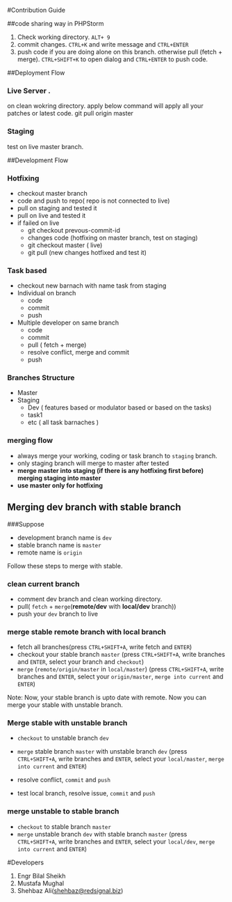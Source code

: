 #Contribution Guide

##code sharing way in PHPStorm


1. Check working directory. `ALT+ 9`
2. commit changes. `CTRL+K` and write message and `CTRL+ENTER`
3. push code if you are doing alone on this branch. otherwise pull (fetch + merge). `CTRL+SHIFT+K` to open dialog and `CTRL+ENTER` to push code. 


##Deployment Flow

### Live Server . 
on clean wokring directory. apply below command will apply all your patches or latest code.
    git pull origin master

### Staging 
test on live master branch. 


##Development Flow


### Hotfixing 
* checkout master branch 
* code and push to repo( repo is not connected to live)
* pull on staging and tested it 
* pull on live and tested it 
* if failed on live 
     * git checkout prevous-commit-id
     * changes code (hotfixing on master branch, test on staging)
     * git checkout master ( live)
     * git pull (new changes hotfixed and test it)
 
### Task based
* checkout new barnach with name task from staging
* Individual on branch
     * code
     * commit
     * push  
* Multiple developer on same branch 
  * code 
  * commit 
  * pull ( fetch + merge)
  * resolve conflict, merge and commit
  * push
 
### Branches Structure 
* Master 
 * Staging 
    * Dev ( features based or modulator based or based on the tasks)
    * task1
    * etc ( all task barnaches )
    

### merging flow
 * always merge your working, coding or task branch to `staging` branch. 
 * only staging branch will merge to master after tested 
 * **merge master into staging (if there is any hotfixing first before) merging staging into master**
 * **use master only for hotfixing**


## Merging dev branch with stable branch 

###Suppose
* development branch name is `dev`
* stable branch name is `master`
* remote name is `origin`

Follow these steps to merge with stable. 

### clean current branch
* comment dev branch and clean working directory.
* pull( `fetch` + `merge`(**remote/dev** with **local/dev** branch))
* push your `dev` branch to live

### merge stable remote branch with local branch

* fetch all branches(press `CTRL+SHIFT+A`, write fetch and `ENTER`)
* checkout your stable branch `master` (press `CTRL+SHIFT+A`, write branches and `ENTER`, select your branch and `checkout`)
* `merge` (`remote/origin/master` in `local/master`) (press `CTRL+SHIFT+A`, write branches and `ENTER`, select your `origin/master`, `merge into current` and `ENTER`)

Note: Now, your stable branch is upto date with remote. Now you can merge your stable with unstable branch. 
### Merge stable with unstable branch 

* `checkout` to unstable branch `dev`
* `merge` stable branch `master` with unstable branch `dev`  (press `CTRL+SHIFT+A`, write branches and `ENTER`, select your `local/master`, `merge into current` and `ENTER`)

* resolve conflict, `commit` and `push`
* test local branch, resolve issue, `commit` and `push`

### merge unstable to stable branch

* `checkout` to stable branch `master`
* `merge` unstable branch `dev` with stable branch `master`  (press `CTRL+SHIFT+A`, write branches and `ENTER`, select your `local/dev`, `merge into current` and `ENTER`)


#Developers

1. Engr Bilal Sheikh
2. Mustafa Mughal
3. Shehbaz Ali(shehbaz@redsignal.biz)
